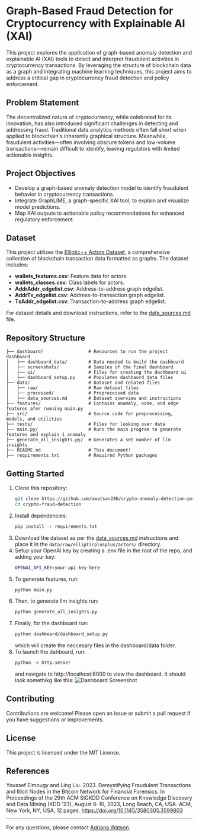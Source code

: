 # Graph-Based Fraud Detection for Cryptocurrency with Explainable AI (XAI)

This project explores the application of graph-based anomaly detection and explainable AI (XAI) tools to detect and interpret fraudulent activities in cryptocurrency transactions. By leveraging the structure of blockchain data as a graph and integrating machine learning techniques, this project aims to address a critical gap in cryptocurrency fraud detection and policy enforcement.

## Problem Statement
The decentralized nature of cryptocurrency, while celebrated for its innovation, has also introduced significant challenges in detecting and addressing fraud. Traditional data analytics methods often fall short when applied to blockchain's inherently graphical structure. Meanwhile, fraudulent activities—often involving obscure tokens and low-volume transactions—remain difficult to identify, leaving regulators with limited actionable insights.

## Project Objectives
- Develop a graph-based anomaly detection model to identify fraudulent behavior in cryptocurrency transactions.
- Integrate GraphLIME, a graph-specific XAI tool, to explain and visualize model predictions.
- Map XAI outputs to actionable policy recommendations for enhanced regulatory enforcement.

## Dataset
This project utilizes the [Elliptic++ Actors Dataset](https://github.com/git-disl/EllipticPlusPlus/tree/main), a comprehensive collection of blockchain transaction data formatted as graphs. The dataset includes:
- **wallets_features.csv**: Feature data for actors.
- **wallets_classes.csv**: Class labels for actors.
- **AddrAddr_edgelist.csv**: Address-to-address graph edgelist.
- **AddrTx_edgelist.csv**: Address-to-transaction graph edgelist.
- **TxAddr_edgelist.csv**: Transaction-to-address graph edgelist.

For dataset details and download instructions, refer to the [data_sources.md](data/data_sources.md) file.


## Repository Structure
```
├── dashboard/                 # Resources to run the project dashboard
│   ├── dashboard_data/        # Data needed to build the dashboard
│   ├── screenshots/           # Samples of the final dashboard
│   ├── ui/                    # Files for creating the dashboard ui
│   ├── dashboard_setup.py     # Populates dashbaord_data files
├── data/                      # Dataset and related files
│   ├── raw/                   # Raw dataset files
│   ├── processed/             # Preprocessed data
│   ├── data_sources.md        # Dataset overview and instructions
├── features/                  # Contains anomaly, node, and edge features afer running main.py
├── src/                       # Source code for preprocessing, models, and utilities
├── tests/                     # Files for looking over data
├── main.py/                   # Runs the main program to generate features and explain 1 anomaly
├── generate_all_insights.py/  # Generates a set number of llm insights
├── README.md                  # This document!
├── requirements.txt           # Required Python packages
```

## Getting Started
1. Clone this repository:
   ```bash
   git clone https://github.com/awatson246/crypto-anomaly-detection-policy.git
   cd crypto-fraud-detection
   ```
2. Install dependencies:
   ```bash
   pip install -r requirements.txt
   ```
3. Download the dataset as per the [data_sources.md](data/data_sources.md) instructions and place it in the `data/raw/ellipticplusplus/actors/` directory.
4. Setup your OpenAI key by creating a .env file in the root of the repo, and adding your key:
   ```bash
   OPENAI_API_KEY=your-api-key-here
   ```
5. To generate features, run:
   ```bash
   python main.py
   ```
6. Then, to generate llm insights run:
   ```bash
   python generate_all_insights.py
   ```
7. Finally, for the dashboard run:
   ```bash
   python dashboard/dashboard_setup.py
   ```
   which will create the neccesary files in the dashboard/data folder. 
8. To launch the dahboard, run: 
   ```bash
   python -m http.server
   ```
   and navigate to http://localhost:8000 to view the dashboard. 
   It should look somethikg like this: 
   ![Dashboard Screenshot](dashboard/screenshots/main_view.png)

## Contributing
Contributions are welcome! Please open an issue or submit a pull request if you have suggestions or improvements.

## License
This project is licensed under the MIT License.

## References
Youssef Elmougy and Ling Liu. 2023. Demystifying Fraudulent Transactions and Illicit Nodes in the Bitcoin Network for Financial Forensics. In Proceedings of the 29th ACM SIGKDD Conference on Knowledge Discovery and Data Mining (KDD ’23), August 6–10, 2023, Long Beach, CA, USA. ACM, New York, NY, USA, 12 pages. https://doi.org/10.1145/3580305.3599803

---

For any questions, please contact [Adriana Watson](mailto:watso213@purdue.edu).

